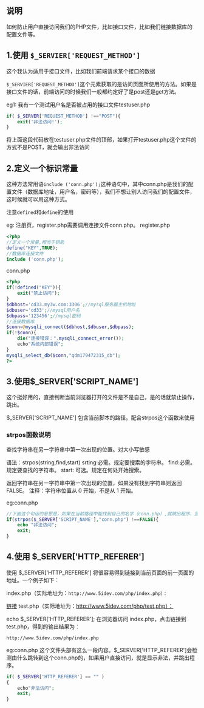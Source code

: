 
## 说明
如何防止用户直接访问我们的PHP文件，比如接口文件，比如我们链接数据库的配置文件等。

## 1.使用 `$_SERVIER['REQUEST_METHOD']`
这个我认为适用于接口文件，比如我们前端请求某个接口的数据

`$_SERVIER['REQUEST_METHOD']`这个元素获取的是访问页面所使用的方法。如果是接口文件的话，前端访问的时候我们一般都约定好了是post还是get方法。


eg1:
我有一个测试用户名是否被占用的接口文件testuser.php
```php
if( $_SERVER['REQUEST_METHOD'] !=="POST"){
    exit('非法访问!');
}
```
将上面这段代码放在testuser.php文件的顶部，如果打开testuser.php这个文件的方式不是POST，就会输出非法访问

## 2.定义一个标识常量
这种方法常用语`include ('conn.php');`这种语句中，其中conn.php是我们的配置文件（数据库地址，用户名，密码等），我们不想让别人访问我们的配置文件，这时候就可以用这种方式。

注意`defined`和`define`的使用

eg:
注册页，register.php需要调用连接文件conn.php。
register.php
```php
<?php
//定义一个常量,相当于钥匙
define("KEY",TRUE);
//数据库连接文件
include ('conn.php');
```

conn.php
```php
<?php
if(!defined("KEY")){
    exit("禁止访问");
}
$dbhost='cd33.my3w.com:3306';//mysql服务器主机地址
$dbuser='cd33';//mysql用户名
$dbpass='123456';//mysql密码
//连接数据库
$conn=@mysqli_connect($dbhost,$dbuser,$dbpass);
if(!$conn){
    die("连接错误：".mysqli_connect_error());
    echo"系统内部错误";
}
mysqli_select_db($conn,"qdm179472315_db");
?>
```

## 3.使用$_SERVER['SCRIPT_NAME']
这个挺好用的，直接判断当前浏览器打开的文件是不是自己，是的话就禁止操作，跳出。

$_SERVER['SCRIPT_NAME']	包含当前脚本的路径。配合strpos这个函数来使用

### strpos函数说明
查找字符串在另一字符串中第一次出现的位置。对大小写敏感

语法：strpos(string,find,start)
srting:必需。规定要搜索的字符串。
find:必需。规定要查找的字符串。
start:	可选。规定在何处开始搜索。

	
返回字符串在另一字符串中第一次出现的位置，如果没有找到字符串则返回 FALSE。
注释：字符串位置从 0 开始，不是从 1 开始。

eg:conn.php

```php
//下面这个句话的意思是，如果在当前路径中能找到自己的名字（conn.php）,就跳出程序，显示非法访问
if(strpos($_SERVER['SCRIPT_NAME'],"conn.php") !==FALSE){
    echo "非法访问";
    exit;
}
```

## 4.使用 $_SERVER['HTTP_REFERER']

使用 $_SERVER['HTTP_REFERER'] 将很容易得到链接到当前页面的前一页面的地址。一个例子如下：

index.php（实际地址为：`http://www.5idev.com/php/index.php）：`

<a href="test.php">链接</a>
test.php（实际地址为：http://www.5idev.com/php/test.php）：

echo $_SERVER['HTTP_REFERER'];
在浏览器访问 index.php，点击链接到 test.php，得到的输出结果为：

`http://www.5idev.com/php/index.php`

eg:conn.php
这个文件头部有这么一段内容。$_SERVER['HTTP_REFERER']会检测由什么跳转到这个conn.php的，如果用户直接访问，就是显示非法，并跳出程序。
```php
if( $_SERVER['HTTP_REFERER'] == "" )
{
    echo"非法访问";
    exit;
}
```
